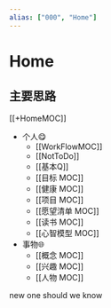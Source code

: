 ```yaml
---
alias: ["000", "Home"]
---
```


# Home 
## 主要思路
[[+HomeMOC]]
- 个人😋
	- [[WorkFlowMOC]]
	- [[NotToDo]]
	- [[基本Q]]
	- [[目标 MOC]]
	- [[健康 MOC]]
	- [[项目 MOC]]
	- [[愿望清单 MOC]]
	- [[读书 MOC]]
	- [[心智模型 MOC]]
- 事物🌐
	- [[概念 MOC]]
	- [[兴趣 MOC]]
	- [[人物 MOC]]

new one should we know